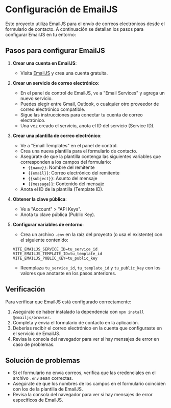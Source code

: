 # Configuración de EmailJS

Este proyecto utiliza EmailJS para el envío de correos electrónicos desde el formulario de contacto. A continuación se detallan los pasos para configurar EmailJS en tu entorno:

## Pasos para configurar EmailJS

1. **Crear una cuenta en EmailJS**:
   - Visita [EmailJS](https://www.emailjs.com/) y crea una cuenta gratuita.

2. **Crear un servicio de correo electrónico**:
   - En el panel de control de EmailJS, ve a "Email Services" y agrega un nuevo servicio.
   - Puedes elegir entre Gmail, Outlook, o cualquier otro proveedor de correo electrónico compatible.
   - Sigue las instrucciones para conectar tu cuenta de correo electrónico.
   - Una vez creado el servicio, anota el ID del servicio (Service ID).

3. **Crear una plantilla de correo electrónico**:
   - Ve a "Email Templates" en el panel de control.
   - Crea una nueva plantilla para el formulario de contacto.
   - Asegúrate de que la plantilla contenga las siguientes variables que corresponden a los campos del formulario:
     - `{{name}}`: Nombre del remitente
     - `{{email}}`: Correo electrónico del remitente
     - `{{subject}}`: Asunto del mensaje
     - `{{message}}`: Contenido del mensaje
   - Anota el ID de la plantilla (Template ID).

4. **Obtener la clave pública**:
   - Ve a "Account" > "API Keys".
   - Anota tu clave pública (Public Key).

5. **Configurar variables de entorno**:
   - Crea un archivo `.env` en la raíz del proyecto (o usa el existente) con el siguiente contenido:
   ```
   VITE_EMAILJS_SERVICE_ID=tu_service_id
   VITE_EMAILJS_TEMPLATE_ID=tu_template_id
   VITE_EMAILJS_PUBLIC_KEY=tu_public_key
   ```
   - Reemplaza `tu_service_id`, `tu_template_id` y `tu_public_key` con los valores que anotaste en los pasos anteriores.

## Verificación

Para verificar que EmailJS está configurado correctamente:

1. Asegúrate de haber instalado la dependencia con `npm install @emailjs/browser`.
2. Completa y envía el formulario de contacto en la aplicación.
3. Deberías recibir el correo electrónico en la cuenta que configuraste en el servicio de EmailJS.
4. Revisa la consola del navegador para ver si hay mensajes de error en caso de problemas.

## Solución de problemas

- Si el formulario no envía correos, verifica que las credenciales en el archivo `.env` sean correctas.
- Asegúrate de que los nombres de los campos en el formulario coinciden con los de la plantilla de EmailJS.
- Revisa la consola del navegador para ver si hay mensajes de error específicos de EmailJS. 
